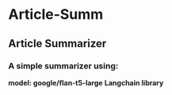 # Article-Summ
## Article Summarizer
### A simple summarizer using:
**model: google/flan-t5-large**
**Langchain library**

